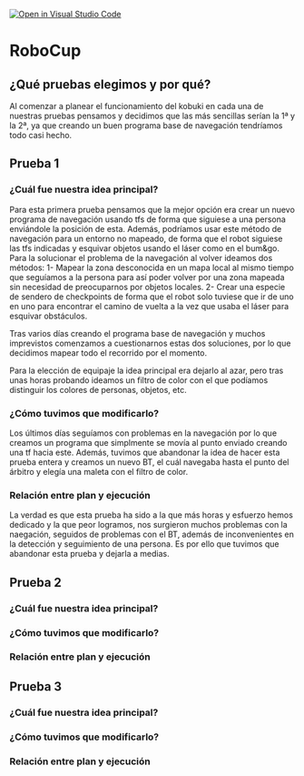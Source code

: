 [![Open in Visual Studio Code](https://classroom.github.com/assets/open-in-vscode-f059dc9a6f8d3a56e377f745f24479a46679e63a5d9fe6f495e02850cd0d8118.svg)](https://classroom.github.com/online_ide?assignment_repo_id=7421157&assignment_repo_type=AssignmentRepo)
# RoboCup

## ¿Qué pruebas elegimos y por qué?
Al comenzar a planear el funcionamiento del kobuki en cada una de nuestras pruebas pensamos y decidimos que las más sencillas serían la 1ª y la 2ª, ya que creando un buen programa base de navegación tendríamos todo casi hecho.

## Prueba 1

### ¿Cuál fue nuestra idea principal?

Para esta primera prueba pensamos que la mejor opción era crear un nuevo programa de navegación usando tfs de forma que siguiese a una persona enviándole la posición de esta. Además, podríamos usar este método de navegación para un entorno no mapeado, de forma que el robot siguiese las tfs indicadas y esquivar objetos usando el láser como en el bum&go. 
Para la solucionar el problema de la navegación al volver ideamos dos métodos:
  1- Mapear la zona desconocida en un mapa local al mismo tiempo que seguíamos a la persona para así poder volver por una zona mapeada sin necesidad de preocuparnos    por objetos locales.
  2- Crear una especie de sendero de checkpoints de forma que el robot solo tuviese que ir de uno en uno para encontrar el camino de vuelta a la vez que usaba el láser para esquivar obstáculos.
  
Tras varios días creando el programa base de navegación y muchos imprevistos comenzamos a cuestionarnos estas dos soluciones, por lo que decidimos mapear todo el recorrido por el momento.

Para la elección de equipaje la idea principal era dejarlo al azar, pero tras unas horas probando ideamos un filtro de color con el que podíamos distinguir los colores de personas, objetos, etc.
  
### ¿Cómo tuvimos que modificarlo?

Los últimos días seguíamos con problemas en la navegación por lo que creamos un programa que simplmente se movía al punto enviado creando una tf hacia este.
Además, tuvimos que abandonar la idea de hacer esta prueba entera y creamos un nuevo BT, el cuál navegaba hasta el punto del árbitro y elegía una maleta con el filtro de color.

### Relación entre plan y ejecución

La verdad es que esta prueba ha sido a la que más horas y esfuerzo hemos dedicado y la que peor logramos, nos surgieron muchos problemas con la naegación, seguidos de problemas con el BT, además de inconvenientes en la detección y seguimiento de una persona. Es por ello que tuvimos que abandonar esta prueba y dejarla a medias.


## Prueba 2

### ¿Cuál fue nuestra idea principal?

### ¿Cómo tuvimos que modificarlo?

### Relación entre plan y ejecución

## Prueba 3

### ¿Cuál fue nuestra idea principal?

### ¿Cómo tuvimos que modificarlo?

### Relación entre plan y ejecución
